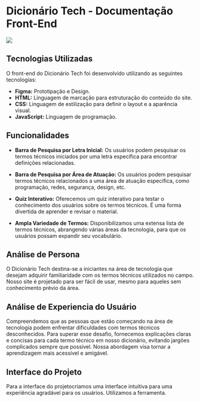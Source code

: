 # Dicionário Tech - Documentação Front-End

  <img src="https://mir-s3-cdn-cf.behance.net/project_modules/disp/4b8c8795701017.5e9dc4f86f6eb.gif">

## Tecnologias Utilizadas

O front-end do Dicionário Tech foi desenvolvido utilizando as seguintes tecnologias:

- **Figma:** Prototipação e Design.
- **HTML:** Linguagem de marcação para estruturação do conteúdo do site.
- **CSS:** Linguagem de estilização para definir o layout e a aparência visual.
- **JavaScript:** Linguagem de programação.
  
## Funcionalidades


- **Barra de Pesquisa por Letra Inicial:** Os usuários podem pesquisar os termos técnicos iniciados por uma letra específica para encontrar definições relacionadas.

- **Barra de Pesquisa por Área de Atuação:** Os usuários podem pesquisar termos técnicos relacionados a uma área de atuação específica, como programação, redes, segurança, design, etc.

- **Quiz Interativo:** Oferecemos um quiz interativo para testar o conhecimento dos usuários sobre os termos técnicos. É uma forma divertida de aprender e revisar o material.

- **Ampla Variedade de Termos:** Disponibilizamos uma extensa lista de termos técnicos, abrangendo várias áreas da tecnologia, para que os usuários possam expandir seu vocabulário.



## Análise de Persona

O Dicionário Tech destina-se a iniciantes na área de tecnologia que desejam adquirir familiaridade com os termos técnicos utilizados no campo. Nosso site é projetado para ser fácil de usar, mesmo para aqueles sem conhecimento prévio da área.

## Análise de Experiencia do Usuário

Compreendemos que as pessoas que estão começando na área de tecnologia podem enfrentar dificuldades com termos técnicos desconhecidos. Para superar esse desafio, fornecemos explicações claras e concisas para cada termo técnico em nosso dicionário, evitando jargões complicados sempre que possível. Nossa abordagem visa tornar a aprendizagem mais acessível e amigável.

## Interface do Projeto

Para a interface do projetocriamos uma interface intuitiva para uma experiência agradável para os usuários.
Utilizamos a ferramenta.

